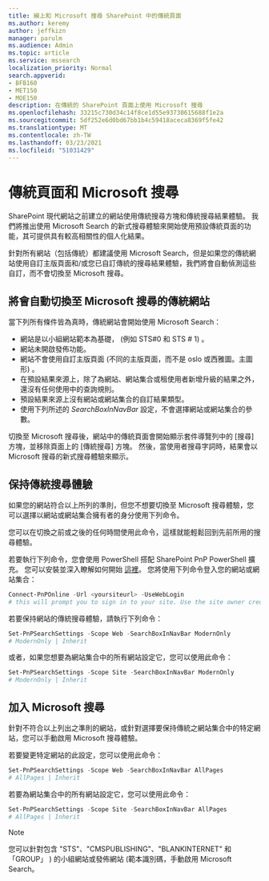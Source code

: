 ```yaml
---
title: 線上和 Microsoft 搜尋 SharePoint 中的傳統頁面
ms.author: keremy
author: jeffkizn
manager: parulm
ms.audience: Admin
ms.topic: article
ms.service: mssearch
localization_priority: Normal
search.appverid:
- BFB160
- MET150
- MOE150
description: 在傳統的 SharePoint 頁面上使用 Microsoft 搜尋
ms.openlocfilehash: 33215c730d34c14f8ce1d55e93730615688f1e2a
ms.sourcegitcommit: 5df252e6d0bd67bb1b4c59418aceca8369f5fe42
ms.translationtype: MT
ms.contentlocale: zh-TW
ms.lasthandoff: 03/23/2021
ms.locfileid: "51031429"
---
```

# <a name="classic-pages-and-microsoft-search"></a>傳統頁面和 Microsoft 搜尋

SharePoint 現代網站之前建立的網站使用傳統搜尋方塊和傳統搜尋結果體驗。 我們將推出使用 Microsoft Search 的新式搜尋體驗來開始使用預設傳統頁面的功能，其可提供具有較高相關性的個人化結果。

針對所有網站（包括傳統）都建議使用 Microsoft Search，但是如果您的傳統網站使用自訂主版頁面和/或您已自訂傳統的搜尋結果體驗，我們將會自動偵測這些自訂，而不會切換至 Microsoft 搜尋。

## <a name="classic-sites-that-will-automatically-switch-to-microsoft-search"></a>將會自動切換至 Microsoft 搜尋的傳統網站

當下列所有條件皆為真時，傳統網站會開始使用 Microsoft Search：

* 網站是以小組網站範本為基礎， (例如 STS#0 和 STS # 1) 。
* 網站未開啟發佈功能。
* 網站不會使用自訂主版頁面 (不同的主版頁面，而不是 oslo 或西雅圖。主圖形) 。
* 在預設結果來源上，除了為網站、網站集合或租使用者新增升級的結果之外，還沒有任何使用中的查詢規則。
* 預設結果來源上沒有網站或網站集合的自訂結果類型。
* 使用下列所述的 *SearchBoxInNavBar* 設定，不會選擇網站或網站集合的參數。

切換至 Microsoft 搜尋後，網站中的傳統頁面會開始顯示套件導覽列中的 [搜尋] 方塊，並移除頁面上的 [傳統搜尋] 方塊。 然後，當使用者搜尋字詞時，結果會以 Microsoft 搜尋的新式搜尋體驗來顯示。

## <a name="staying-with-the-classic-search-experience"></a>保持傳統搜尋體驗

如果您的網站符合以上所列的準則，但您不想要切換至 Microsoft 搜尋體驗，您可以選擇以網站或網站集合擁有者的身分使用下列命令。

您可以在切換之前或之後的任何時間使用此命令，這樣就能輕鬆回到先前所用的搜尋體驗。

若要執行下列命令，您會使用 PowerShell 搭配 SharePoint PnP PowerShell 擴充。 您可以安裝並深入瞭解如何開始 [這裡](/powershell/sharepoint/sharepoint-pnp/sharepoint-pnp-cmdlets?view=sharepoint-ps)。 您將使用下列命令登入您的網站或網站集合：

```powershell
Connect-PnPOnline -Url <yoursiteurl> -UseWebLogin
# this will prompt you to sign in to your site. Use the site owner credentials.
```

若要保持網站的傳統搜尋體驗，請執行下列命令：

```powershell
Set-PnPSearchSettings -Scope Web -SearchBoxInNavBar ModernOnly
# ModernOnly | Inherit
```

或者，如果您想要為網站集合中的所有網站設定它，您可以使用此命令：

```powershell
Set-PnPSearchSettings -Scope Site -SearchBoxInNavBar ModernOnly
# ModernOnly | Inherit
```

## <a name="opting-into-microsoft-search"></a>加入 Microsoft 搜尋

針對不符合以上列出之準則的網站，或針對選擇要保持傳統之網站集合中的特定網站，您可以手動啟用 Microsoft 搜尋體驗。

若要變更特定網站的此設定，您可以使用此命令：

```powershell
Set-PnPSearchSettings -Scope Web -SearchBoxInNavBar AllPages
# AllPages | Inherit
```

若要為網站集合中的所有網站設定它，您可以使用此命令：

```powershell
Set-PnPSearchSettings -Scope Site -SearchBoxInNavBar AllPages
# AllPages | Inherit
```

> [!NOTE]
> 您可以針對包含 "STS"、"CMSPUBLISHING"、"BLANKINTERNET" 和「GROUP」 ) 的小組網站或發佈網站 (範本識別碼，手動啟用 Microsoft Search。